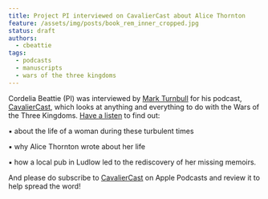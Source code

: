 ```yaml
---
title: Project PI interviewed on CavalierCast about Alice Thornton 
feature: /assets/img/posts/book_rem_inner_cropped.jpg
status: draft
authors:
  - cbeattie
tags:
  - podcasts
  - manuscripts
  - wars of the three kingdoms
---
```


Cordelia Beattie (PI) was interviewed by [Mark Turnbull](http://www.1642author.com) for his podcast, [CavalierCast](https://historypodblast.com/a-z-history-podcasts/cavaliercast/), which looks at anything and everything to do with the Wars of the Three Kingdoms. [Have a listen](https://historypodblast.com/episode-28-alice-thorntons-manuscripts/) to find out:

▪️ about the life of a woman during these turbulent times

▪️ why Alice Thornton wrote about her life

▪️ how a local pub in Ludlow led to the rediscovery of her missing memoirs.

And please do subscribe to [CavalierCast](https://podcasts.apple.com/gb/podcast/cavaliercast-the-civil-war-in-words/id1521758820#episodeGuid=Buzzsprout-4708442) on Apple Podcasts and review it to help spread the word! 
